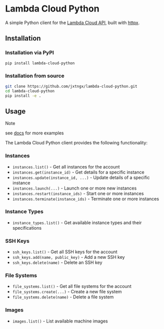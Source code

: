 # Lambda Cloud Python

A simple Python client for the [Lambda Cloud API](https://cloud.lambdalabs.com/api/v1/docs#overview--response-types-and-formats), built with [httpx](https://www.python-httpx.org/).

## Installation

### Installation via PyPI

```bash
pip install lambda-cloud-python
```

### Installation from source

```bash
git clone https://github.com/jxtngx/lambda-cloud-python.git
cd lambda-cloud-python
pip install -e .
```

## Usage

> [!NOTE]
> see [docs](./docs/) for more examples

The Lambda Cloud Python client provides the following functionality:

### Instances
- `instances.list()` - Get all instances for the account
- `instances.get(instance_id)` - Get details for a specific instance
- `instances.update(instance_id, ...)` - Update details of a specific instance
- `instances.launch(...)` - Launch one or more new instances
- `instances.restart(instance_ids)` - Start one or more instances
- `instances.terminate(instance_ids)` - Terminate one or more instances

### Instance Types
- `instance_types.list()` - Get available instance types and their specifications

### SSH Keys
- `ssh_keys.list()` - Get all SSH keys for the account
- `ssh_keys.add(name, public_key)` - Add a new SSH key
- `ssh_keys.delete(name)` - Delete an SSH key

### File Systems
- `file_systems.list()` - Get all file systems for the account
- `file_systems.create(...)` - Create a new file system
- `file_systems.delete(name)` - Delete a file system

### Images
- `images.list()` - List available machine images
